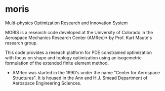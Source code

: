 # moris
Multi-physics Optimization Research and Innovation System

MORIS is a research code developed at the University of Colorado in the Aerospace Mechanics Research Center (AMRec)* by Prof. Kurt Maute's research group. 

This code provides a reseach platform for PDE constrained optimization with focus on shape and toplogy optimization using an isogemetric formulation of the extended finite element method.


* AMRec was started in the 1990's under the name "Center for Aerospace Structures". It is housed in the Ann and H.J. Smead Department of Aerospace Engineering Sciences.
